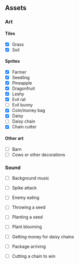## Assets

### Art

#### Tiles

- [x] Grass
- [x] Soil

#### Sprites

- [x] Farmer
- [x] Seedling
- [x] Pineapple
- [x] Dragonfruit
- [x] Leshy
- [x] Evil rat
- [ ] Evil bunny
- [x] Coin/money bag
- [x] Daisy
- [ ] Daisy chain
- [x] Chain cutter

#### Other art

- [ ] Barn
- [ ] Cows or other decorations

### Sound

- [ ] Background music
- [ ] Spike attack
- [ ] Enemy eating
- [ ] Throwing a seed
- [ ] Planting a seed
- [ ] Plant blooming
- [ ] Getting money for daisy chains
- [ ] Package arriving
- [ ] Cutting a chain to win

